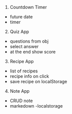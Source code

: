 1. Countdown Timer

- future date
- timer

2. Quiz App

- questions from obj
- select answer
- at the end show score

3. Recipe App

- list of recipes
- recipe info on click
- save recipe on localStorage

4. Note App
- CRUD note
- markedown
-localstorage